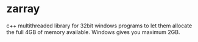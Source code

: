 # zarray
c++ multithreaded library for 32bit windows programs to let them allocate the full 4GB of memory available.  Windows gives you maximum 2GB.
